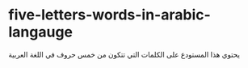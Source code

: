 # five-letters-words-in-arabic-langauge
يحتوي هذا المستودع على الكلمات التي تتكون من خمس حروف في اللغة العربية
